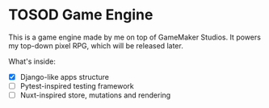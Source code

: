 # TOSOD Game Engine

This is a game engine made by me on top of GameMaker Studios. It powers my top-down pixel RPG, which will be released later.

What's inside:
- [x] Django-like apps structure
- [ ] Pytest-inspired testing framework
- [ ] Nuxt-inspired store, mutations and rendering
